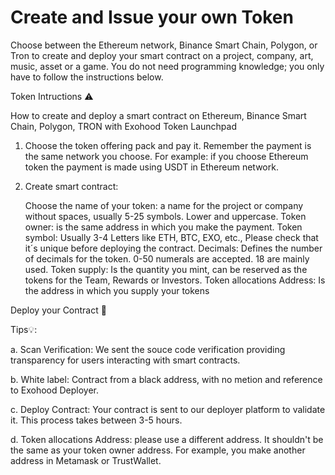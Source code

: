 # Create and Issue your own Token

Choose between the Ethereum network, Binance Smart Chain, Polygon, or Tron to create and deploy your smart contract on a project, company, art, music, asset or a game. You do not need programming knowledge; you only have to follow the instructions below.

Token Intructions ⚠️

How to create and deploy a smart contract on Ethereum, Binance Smart Chain, Polygon, TRON with Exohood Token Launchpad


1. Choose the token offering pack and pay it. Remember the payment is the same network you choose. For example: if you choose Ethereum token the payment is made using  USDT in Ethereum network.


2. Create smart contract:

    Choose the name of your token: a name for the project or company without spaces, usually 5-25 symbols. Lower and uppercase.
    Token owner: is the same address in which you make the payment.
    Token symbol: Usually 3-4 Letters like ETH, BTC, EXO, etc., Please check that it´s unique before deploying the contract. 
    Decimals: Defines the number of decimals for the token. 0-50 numerals are accepted. 18 are mainly used.
    Token supply: Is the quantity you mint, can be reserved as the tokens for the Team, Rewards or Investors.
    Token allocations Address: Is the address in which you supply your tokens


Deploy your Contract 🚀


Tips💡:


a. Scan Verification: We sent the souce code verification providing transparency for users interacting with smart contracts.

b. White label: Contract from a black address, with no metion and reference to Exohood Deployer.

c. Deploy Contract: Your contract is sent to our deployer platform to validate it. This process takes between 3-5 hours.

d. Token allocations Address: please use a different address. It shouldn't be the same as your token owner address. For example, you make another address in Metamask or TrustWallet.
